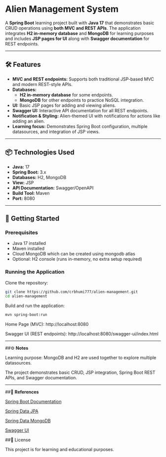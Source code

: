 # Alien Management System

A **Spring Boot** learning project built with **Java 17** that demonstrates basic CRUD operations using **both MVC and REST APIs**. The application integrates **H2 in-memory database** and **MongoDB** for learning purposes and includes **JSP pages for UI** along with **Swagger documentation** for REST endpoints.

---

## 🛠 Features

- **MVC and REST endpoints:** Supports both traditional JSP-based MVC and modern REST-style APIs.  
- **Databases:**  
  - **H2 in-memory database** for some endpoints.  
  - **MongoDB** for other endpoints to practice NoSQL integration.  
- **UI:** Basic JSP pages for adding and viewing aliens.  
- **Swagger UI:** Interactive API documentation for all REST endpoints.  
- **Notification & Styling:** Alien-themed UI with notifications for actions like adding an alien.  
- **Learning focus:** Demonstrates Spring Boot configuration, multiple datasources, and integration of JSP views.  

---

## 📦 Technologies Used

- **Java:** 17  
- **Spring Boot:** 3.x  
- **Databases:** H2, MongoDB  
- **View:** JSP  
- **API Documentation:** Swagger/OpenAPI  
- **Build Tool:** Maven  
- **Port:** 8080  

---

## 🚀 Getting Started

### Prerequisites

- Java 17 installed  
- Maven installed  
- Cloud MongoDB which can be created using mongodb atlas 
- Optional: H2 console (runs in-memory, no extra setup required)

### Running the Application

Clone the repository:

```bash
git clone https://github.com/crbhumi777/alien-management.git
cd alien-management
```

Build and run the application:

```bash
mvn spring-boot:run
```

Home Page (MVC): http://localhost:8080

Swagger UI (REST endpoints): http://localhost:8080/swagger-ui/index.html

---

##⚙️ **Notes**

Learning purpose: MongoDB and H2 are used together to explore multiple datasources.

The project demonstrates basic CRUD, JSP integration, Spring Boot REST APIs, and Swagger documentation.

---

##📌 **References**

[Spring Boot Documentation](https://spring.io/projects/spring-boot)

[Spring Data JPA](https://spring.io/projects/spring-data-jpa)

[Spring Data MongoDB](https://spring.io/projects/spring-data-mongodb)

[Swagger UI](https://swagger.io/tools/swagger-ui/)

##📝 License

This project is for learning and educational purposes.

